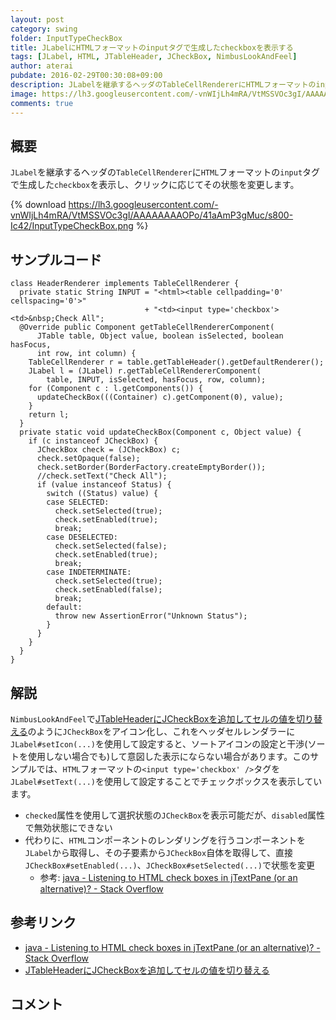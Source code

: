 ```yaml
---
layout: post
category: swing
folder: InputTypeCheckBox
title: JLabelにHTMLフォーマットのinputタグで生成したcheckboxを表示する
tags: [JLabel, HTML, JTableHeader, JCheckBox, NimbusLookAndFeel]
author: aterai
pubdate: 2016-02-29T00:30:08+09:00
description: JLabelを継承するヘッダのTableCellRendererにHTMLフォーマットのinputタグで生成したcheckboxを表示し、クリックに応じてその状態を変更します。
image: https://lh3.googleusercontent.com/-vnWIjLh4mRA/VtMSSVOc3gI/AAAAAAAAOPo/41aAmP3gMuc/s800-Ic42/InputTypeCheckBox.png
comments: true
---
```

## 概要
`JLabel`を継承するヘッダの`TableCellRenderer`に`HTML`フォーマットの`input`タグで生成した`checkbox`を表示し、クリックに応じてその状態を変更します。

{% download https://lh3.googleusercontent.com/-vnWIjLh4mRA/VtMSSVOc3gI/AAAAAAAAOPo/41aAmP3gMuc/s800-Ic42/InputTypeCheckBox.png %}

## サンプルコード
<pre class="prettyprint"><code>class HeaderRenderer implements TableCellRenderer {
  private static String INPUT = "&lt;html&gt;&lt;table cellpadding='0' cellspacing='0'&gt;"
                              + "&lt;td&gt;&lt;input type='checkbox'&gt;&lt;td&gt;&amp;nbsp;Check All";
  @Override public Component getTableCellRendererComponent(
      JTable table, Object value, boolean isSelected, boolean hasFocus,
      int row, int column) {
    TableCellRenderer r = table.getTableHeader().getDefaultRenderer();
    JLabel l = (JLabel) r.getTableCellRendererComponent(
        table, INPUT, isSelected, hasFocus, row, column);
    for (Component c : l.getComponents()) {
      updateCheckBox(((Container) c).getComponent(0), value);
    }
    return l;
  }
  private static void updateCheckBox(Component c, Object value) {
    if (c instanceof JCheckBox) {
      JCheckBox check = (JCheckBox) c;
      check.setOpaque(false);
      check.setBorder(BorderFactory.createEmptyBorder());
      //check.setText("Check All");
      if (value instanceof Status) {
        switch ((Status) value) {
        case SELECTED:
          check.setSelected(true);
          check.setEnabled(true);
          break;
        case DESELECTED:
          check.setSelected(false);
          check.setEnabled(true);
          break;
        case INDETERMINATE:
          check.setSelected(true);
          check.setEnabled(false);
          break;
        default:
          throw new AssertionError("Unknown Status");
        }
      }
    }
  }
}
</code></pre>

## 解説
`NimbusLookAndFeel`で[JTableHeaderにJCheckBoxを追加してセルの値を切り替える](http://ateraimemo.com/Swing/TableHeaderCheckBox.html)のように`JCheckBox`をアイコン化し、これをヘッダセルレンダラーに`JLabel#setIcon(...)`を使用して設定すると、ソートアイコンの設定と干渉(ソートを使用しない場合でも)して意図した表示にならない場合があります。このサンプルでは、`HTML`フォーマットの`<input type='checkbox' />`タグを`JLabel#setText(...)`を使用して設定することでチェックボックスを表示しています。

- `checked`属性を使用して選択状態の`JCheckBox`を表示可能だが、`disabled`属性で無効状態にできない
- 代わりに、`HTML`コンポーネントのレンダリングを行うコンポーネントを`JLabel`から取得し、その子要素から`JCheckBox`自体を取得して、直接`JCheckBox#setEnabled(...)`、`JCheckBox#setSelected(...)`で状態を変更
    - 参考: [java - Listening to HTML check boxes in jTextPane (or an alternative)? - Stack Overflow](https://stackoverflow.com/questions/7958378/listening-to-html-check-boxes-in-jtextpane-or-an-alternative)

<!-- dummy comment line for breaking list -->

## 参考リンク
- [java - Listening to HTML check boxes in jTextPane (or an alternative)? - Stack Overflow](https://stackoverflow.com/questions/7958378/listening-to-html-check-boxes-in-jtextpane-or-an-alternative)
- [JTableHeaderにJCheckBoxを追加してセルの値を切り替える](http://ateraimemo.com/Swing/TableHeaderCheckBox.html)

<!-- dummy comment line for breaking list -->

## コメント
